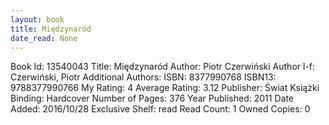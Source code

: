 ```yaml
---
layout: book
title: Międzynaród
date_read: None
---
```


Book Id: 13540043
Title: Międzynaród
Author: Piotr Czerwiński
Author l-f: Czerwiński, Piotr
Additional Authors: 
ISBN: 8377990768
ISBN13: 9788377990766
My Rating: 4
Average Rating: 3.12
Publisher: Świat Książki
Binding: Hardcover
Number of Pages: 376
Year Published: 2011
Date Added: 2016/10/28
Exclusive Shelf: read
Read Count: 1
Owned Copies: 0

